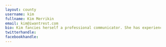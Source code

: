 ```yaml
---
layout: county 
username: kim
fullname: Kim Merrikin
email: kim@iwantrest.com
bio: Kim fancies herself a professional communicator. She has experience in writing, graphic design, and social media, and is always looking to expand her knowledge base into other fields of communication. She loves people, coffee & Seattle (including the rain).
twitterhandle: 
facebookhandle: 
---
```

